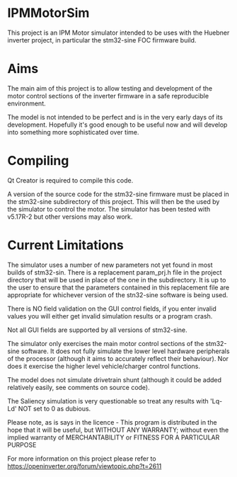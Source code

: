 # IPMMotorSim
This project is an IPM Motor simulator intended to be uses with the Huebner inverter project, in particular the stm32-sine FOC firmware build.

# Aims
The main aim of this project is to allow testing and development of the motor control sections of the inverter firmware in a safe reproducible environment.

The model is not intended to be perfect and is in the very early days of its development.  Hopefully it's good enough to be useful now and will develop into something more sophisticated over time.

# Compiling
Qt Creator is required to compile this code.

A version of the source code for the stm32-sine firmware must be placed in the stm32-sine subdirectory of this project.  This will then be the used by the simulator to control the motor.  The simulator has been tested with v5.17R-2 but other versions may also work.

# Current Limitations
The simulator uses a number of new parameters not yet found in most builds of stm32-sin.  There is a replacement param_prj.h file in the project directory that will be used in place of the one in the subdirectory.  It is up to the user to ensure that the parameters contained in this replacement file are appropriate for whichever version of the stn32-sine software is being used.

There is NO field validation on the GUI control fields, if you enter invalid values you will either get invalid simulation results or a program crash.

Not all GUI fields are supported by all versions of stm32-sine.

The simulator only exercises the main motor control sections of the stm32-sine software.  It does not fully simulate the lower level hardware peripherals of the processor (although it aims to accurately reflect their behaviour).  Nor does it exercise the higher level vehicle/charger control functions.

The model does not simulate drivetrain shunt (although it could be added relatively easily, see comments on source code).

The Saliency simulation is very questionable so treat any results with 'Lq-Ld' NOT set to 0 as dubious.


Please note, as is says in the licence - This program is distributed in the hope that it will be useful, but WITHOUT ANY WARRANTY; without even the implied warranty of MERCHANTABILITY or FITNESS FOR A PARTICULAR PURPOSE


For more information on this project please refer to https://openinverter.org/forum/viewtopic.php?t=2611
